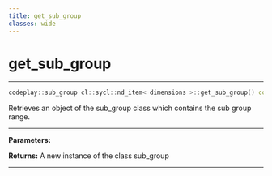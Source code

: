 ```yaml
---
title: get_sub_group
classes: wide
---
```

# get_sub_group

---

```cpp
codeplay::sub_group cl::sycl::nd_item< dimensions >::get_sub_group() const
```


Retrieves an object of the sub_group class which contains the sub group range. 


---
**Parameters:**

**Returns:** A new instance of the class sub_group 

---
